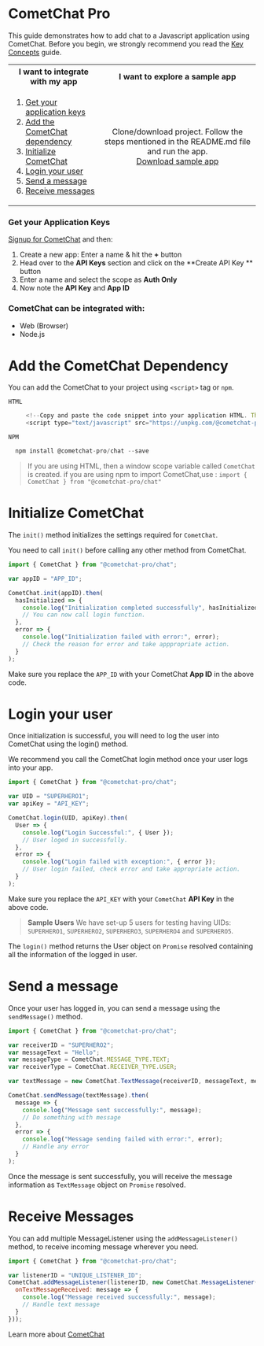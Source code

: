 <div style="width:100%">
	<div style="width:50%; display:inline-block">
		<h1> CometChat Pro</h1> 		
	</div>	
</div>
This guide demonstrates how to add chat to a Javascript application using CometChat. Before you begin, we strongly recommend you read the <a href="https://prodocs.cometchat.com/docs/concepts" target="_blank">Key Concepts</a> guide.

<table>
  <tr>
    <th><strong>I want to integrate with my app</strong></th>
    <th><strong>I want to explore a sample app</strong></th>
  </tr>
  <tr>
    <td>
      <ol>
        <li><a href="#Get-your-application-keys">Get your application keys</a></li>
        <li><a href="#add-the-cometchat-dependency">Add the CometChat dependency</a></li>
        <li><a href="#initialize-cometchat">Initialize CometChat</a></li>
        <li><a href="#login-your-user">Login your user</a></li>
        <li><a href="#send-a-message">Send a message</a></li>
        <li> <a href="#recive-message">Receive messages</a></li>
      </ol>
    </td>
    <td style="text-align:center;"  rowspan="6">Clone/download project. Follow the steps mentioned in the README.md file and run the app.<br><a class="button btn btn-primary" href="https://github.com/cometchat-pro/javascript-reactjs-chat-app/archive/master.zip">Download sample app</a></td>
  </tr>  
</table>




### Get your Application Keys

<a href="https://app.cometchat.com" target="_blank">Signup for CometChat</a> and then:

1. Create a new app: Enter a name & hit the **+** button
2. Head over to the **API Keys** section and click on the **Create API Key ** button
3. Enter a name and select the scope as **Auth Only**
4. Now note the **API Key** and **App ID**

### CometChat can be integrated with:
  * Web (Browser)
  * Node.js


# Add the CometChat Dependency

You can add the CometChat to your project using  `<script>` tag or `npm`.

`HTML`

```Javascript
     <!--Copy and paste the code snippet into your application HTML. The code snippet should look like this:-->
     <script type="text/javascript" src="https://unpkg.com/@cometchat-pro/chat/CometChat.js"></script>     
```
`NPM`
```Javascript
  npm install @cometchat-pro/chat --save
```
>If you are using HTML, then a window scope variable called `CometChat` is created.
>if you are using npm to import CometChat,use : 
>`import { CometChat } from "@cometchat-pro/chat"`

# Initialize CometChat
The `init()` method initializes the settings required for `CometChat`.

You need to call `init()` before calling any other method from CometChat.

```Javascript
import { CometChat } from "@cometchat-pro/chat";

var appID = "APP_ID";

CometChat.init(appID).then(
  hasInitialized => {
    console.log("Initialization completed successfully", hasInitialized);
    // You can now call login function.
  },
  error => {
    console.log("Initialization failed with error:", error);
    // Check the reason for error and take apppropriate action.
  }
);
```
Make sure you replace the `APP_ID` with your CometChat **App ID** in the above code.

# Login your user
Once initialization is successful, you will need to log the user into CometChat using the login() method.

We recommend you call the CometChat login method once your user logs into your app.
```Javascript
import { CometChat } from "@cometchat-pro/chat";

var UID = "SUPERHERO1";
var apiKey = "API_KEY";

CometChat.login(UID, apiKey).then(
  User => {
    console.log("Login Successful:", { User });
    // User loged in successfully.
  },
  error => {
    console.log("Login failed with exception:", { error });
    // User login failed, check error and take appropriate action.
  }
);
```
Make sure you replace the `API_KEY` with your `CometChat` **API Key** in the above code.

>**Sample Users**
>We have set-up 5 users for testing having UIDs: `SUPERHERO1`, `SUPERHERO2`, `SUPERHERO3`, `SUPERHERO4` and `SUPERHERO5`.

The `login()` method returns the User object on `Promise` resolved containing all the information of the logged in user.

# Send a message
Once your user has logged in, you can send a message using the `sendMessage()` method.
```Javascript
import { CometChat } from "@cometchat-pro/chat";

var receiverID = "SUPERHERO2";
var messageText = "Hello";
var messageType = CometChat.MESSAGE_TYPE.TEXT;
var receiverType = CometChat.RECEIVER_TYPE.USER;

var textMessage = new CometChat.TextMessage(receiverID, messageText, messageType, receiverType);

CometChat.sendMessage(textMessage).then(
  message => {
    console.log("Message sent successfully:", message);
    // Do something with message
  },
  error => {
    console.log("Message sending failed with error:", error);
    // Handle any error
  }
);
```
Once the message is sent successfully, you will receive the message information as `TextMessage` object on `Promise` resolved.

# Receive Messages
You can add multiple MessageListener using the `addMessageListener()` method, to receive incoming message wherever you need.

```Javascript 
import { CometChat } from "@cometchat-pro/chat";

var listenerID = "UNIQUE_LISTENER_ID";
CometChat.addMessageListener(listenerID, new CometChat.MessageListener({
  onTextMessageReceived: message => {
    console.log("Message received successfully:", message);
    // Handle text message
  }
}));
```
Learn more about <a href="https://docs.pro.cometchat.com/docs/">CometChat</a>

